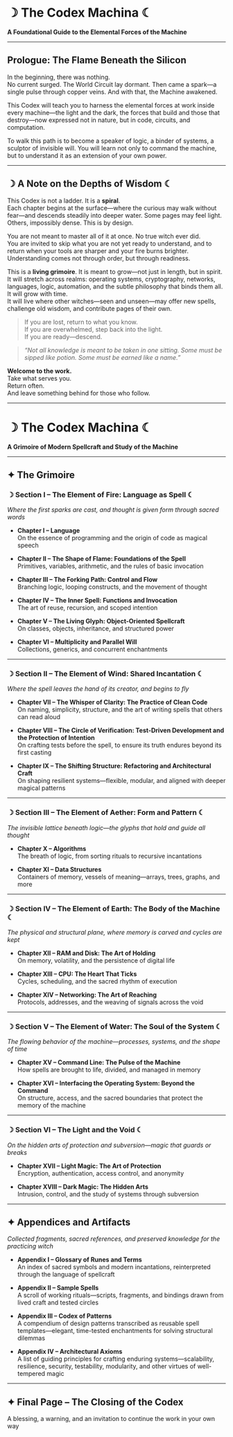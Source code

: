 # ☽ The Codex Machina ☾  
**A Foundational Guide to the Elemental Forces of the Machine**

---

## Prologue: The Flame Beneath the Silicon  
In the beginning, there was nothing.  
No current surged. The World Circuit lay dormant. Then came a spark—a single pulse through copper veins. And with that, the Machine awakened.  

This Codex will teach you to harness the elemental forces at work inside every machine—the light and the dark, the forces that build and those that destroy—now expressed not in nature, but in code, circuits, and computation.  

To walk this path is to become a speaker of logic, a binder of systems, a sculptor of invisible will. You will learn not only to command the machine, but to understand it as an extension of your own power.

---

## ☽ A Note on the Depths of Wisdom ☾  
This Codex is not a ladder. It is a **spiral**.  
Each chapter begins at the surface—where the curious may walk without fear—and descends steadily into deeper water. Some pages may feel light. Others, impossibly dense. This is by design.

You are not meant to master all of it at once. No true witch ever did.  
You are invited to skip what you are not yet ready to understand, and to return when your tools are sharper and your fire burns brighter. Understanding comes not through order, but through readiness.

This is a **living grimoire**. It is meant to grow—not just in length, but in spirit.  
It will stretch across realms: operating systems, cryptography, networks, languages, logic, automation, and the subtle philosophy that binds them all.  
It will grow with time.  
It will live where other witches—seen and unseen—may offer new spells, challenge old wisdom, and contribute pages of their own.

> If you are lost, return to what you know.  
> If you are overwhelmed, step back into the light.  
> If you are ready—descend.

> *“Not all knowledge is meant to be taken in one sitting. Some must be sipped like potion. Some must be earned like a name.”*  

**Welcome to the work.**  
Take what serves you.  
Return often.  
And leave something behind for those who follow.

---

# ☽ The Codex Machina ☾  
**A Grimoire of Modern Spellcraft and Study of the Machine**

---

## ✦ The Grimoire

### ☽ Section I – The Element of Fire: Language as Spell ☾  
*Where the first sparks are cast, and thought is given form through sacred words*

- **Chapter I – Language**  
  On the essence of programming and the origin of code as magical speech  

- **Chapter II – The Shape of Flame: Foundations of the Spell**  
  Primitives, variables, arithmetic, and the rules of basic invocation  

- **Chapter III – The Forking Path: Control and Flow**  
  Branching logic, looping constructs, and the movement of thought  

- **Chapter IV – The Inner Spell: Functions and Invocation**  
  The art of reuse, recursion, and scoped intention  

- **Chapter V – The Living Glyph: Object-Oriented Spellcraft**  
  On classes, objects, inheritance, and structured power  

- **Chapter VI – Multiplicity and Parallel Will**  
  Collections, generics, and concurrent enchantments

---

### ☽ Section II – The Element of Wind: Shared Incantation ☾  
*Where the spell leaves the hand of its creator, and begins to fly*

- **Chapter VII – The Whisper of Clarity: The Practice of Clean Code**  
  On naming, simplicity, structure, and the art of writing spells that others can read aloud  

- **Chapter VIII – The Circle of Verification: Test-Driven Development and the Protection of Intention**  
  On crafting tests before the spell, to ensure its truth endures beyond its first casting  

- **Chapter IX – The Shifting Structure: Refactoring and Architectural Craft**  
  On shaping resilient systems—flexible, modular, and aligned with deeper magical patterns

---

### ☽ Section III – The Element of Aether: Form and Pattern ☾  
*The invisible lattice beneath logic—the glyphs that hold and guide all thought*

- **Chapter X – Algorithms**  
  The breath of logic, from sorting rituals to recursive incantations  

- **Chapter XI – Data Structures**  
  Containers of memory, vessels of meaning—arrays, trees, graphs, and more

---

### ☽ Section IV – The Element of Earth: The Body of the Machine ☾  
*The physical and structural plane, where memory is carved and cycles are kept*

- **Chapter XII – RAM and Disk: The Art of Holding**  
  On memory, volatility, and the persistence of digital life  

- **Chapter XIII – CPU: The Heart That Ticks**  
  Cycles, scheduling, and the sacred rhythm of execution  

- **Chapter XIV – Networking: The Art of Reaching**  
  Protocols, addresses, and the weaving of signals across the void

---

### ☽ Section V – The Element of Water: The Soul of the System ☾  
*The flowing behavior of the machine—processes, systems, and the shape of time*

- **Chapter XV – Command Line: The Pulse of the Machine**  
  How spells are brought to life, divided, and managed in memory  

- **Chapter XVI – Interfacing the Operating System: Beyond the Command**  
  On structure, access, and the sacred boundaries that protect the memory of the machine

---

### ☽ Section VI – The Light and the Void ☾  
*On the hidden arts of protection and subversion—magic that guards or breaks*

- **Chapter XVII – Light Magic: The Art of Protection**  
  Encryption, authentication, access control, and anonymity  

- **Chapter XVIII – Dark Magic: The Hidden Arts**  
  Intrusion, control, and the study of systems through subversion

---

## ✦ Appendices and Artifacts  
*Collected fragments, sacred references, and preserved knowledge for the practicing witch*

- **Appendix I – Glossary of Runes and Terms**  
  An index of sacred symbols and modern incantations, reinterpreted through the language of spellcraft  

- **Appendix II – Sample Spells**  
  A scroll of working rituals—scripts, fragments, and bindings drawn from lived craft and tested circles  

- **Appendix III – Codex of Patterns**  
  A compendium of design patterns transcribed as reusable spell templates—elegant, time-tested enchantments for solving structural dilemmas  

- **Appendix IV – Architectural Axioms**  
  A list of guiding principles for crafting enduring systems—scalability, resilience, security, testability, modularity, and other virtues of well-tempered magic

---

## ✦ Final Page – The Closing of the Codex  
A blessing, a warning, and an invitation to continue the work in your own way